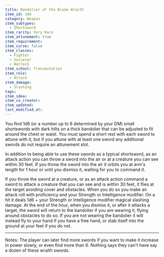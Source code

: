 ```yaml
---
title: Bandolier of the Blade Wraith
item_id: 104
category: Weapon
item_subtypes:
  - Shortsword
item_rarity: Very Rare
item_attunement: true
item_requirement:
item_curse: false
item_classes:
  - Fighter
  - Sorcerer
  - Warlock
item_school: Transmutation
item_role:
  - Attack
item_damage:
  - Slashing
tags:
item_idea:
item_co_creator:
item_updated:
last_modified_at:
---
```


You find 1d6 (or a number up to 6 determined by your DM) small shortswords with dark hilts on a thick bandolier that can be adjusted to fit around the chest or waist. You must spend a short rest with each sword to attune with it, but if you attune with at least one sword any additional swords do not require an attunement slot.

In addition to being able to use these swords as a typical shortsword, as an attack action you can throw a sword into the air or at a creature you can see within 30 feet. If you throw the sword into the air it orbits you at arm's length for 1 hour or until you dismiss it, waiting for you to command it.

If you throw the sword at a creature, or as an attack action command a sword to attack a creature that you can see and is within 30 feet, it flies at the target avoiding cover and obstacles. When you do so you make an attack roll with proficiency and your Strength or Intelligence modifier. On a hit it deals 1d6 + your Strength or Intelligence modifier magical slashing damage. At the end of the hour, when you dismiss it, or after it attacks a target, the sword will return to the bandolier if you are wearing it, flying around obstacles to do so. If you are not wearing the bandolier it will instead fly to your hand if you have a free hand, or stab itself into the ground at your feet if you do not.

<hr />
Notes: The player can later find more swords if you want to make it increase in power slowly, or even find more than 6. Nothing says they can't have say a dozen of these wraith swords.
